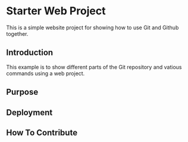 # Starter Web Project

This is a simple website project for showing how to use Git and Github together.

## Introduction

This example is to show different parts of the Git repository and vatious commands using a web project.

## Purpose

## Deployment

## How To Contribute
